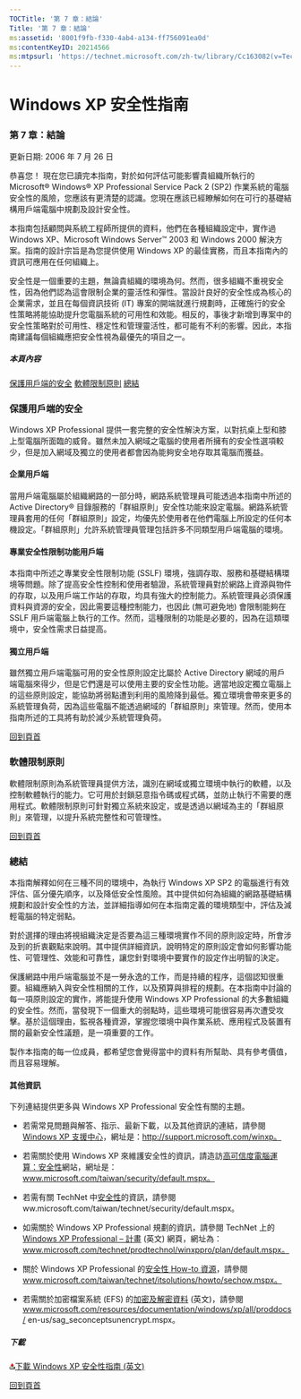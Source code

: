 ```yaml
---
TOCTitle: '第 7 章：結論'
Title: '第 7 章：結論'
ms:assetid: '8001f9fb-f330-4ab4-a134-ff756091ea0d'
ms:contentKeyID: 20214566
ms:mtpsurl: 'https://technet.microsoft.com/zh-tw/library/Cc163082(v=TechNet.10)'
---
```


Windows XP 安全性指南
=====================

### 第 7 章：結論

更新日期: 2006 年 7 月 26 日

恭喜您！ 現在您已讀完本指南，對於如何評估可能影響貴組織所執行的 Microsoft® Windows® XP Professional Service Pack 2 (SP2) 作業系統的電腦安全性的風險，您應該有更清楚的認識。您現在應該已經瞭解如何在可行的基礎結構用戶端電腦中規劃及設計安全性。

本指南包括顧問與系統工程師所提供的資料，他們在各種組織設定中，實作過 Windows XP、Microsoft Windows Server™ 2003 和 Windows 2000 解決方案。指南的設計宗旨是為您提供使用 Windows XP 的最佳實務，而且本指南內的資訊可應用在任何組織上。

安全性是一個重要的主題，無論貴組織的環境為何。然而，很多組織不重視安全性，因為他們認為這會限制企業的靈活性和彈性。當設計良好的安全性成為核心的企業需求，並且在每個資訊技術 (IT) 專案的開端就進行規劃時，正確施行的安全性策略將能協助提升您電腦系統的可用性和效能。相反的，事後才新增到專案中的安全性策略對於可用性、穩定性和管理靈活性，都可能有不利的影響。因此，本指南建議每個組織應把安全性視為最優先的項目之一。

##### 本頁內容

[](#ecaa)[保護用戶端的安全](#ecaa)
[](#ebaa)[軟體限制原則](#ebaa)
[](#eaaa)[總結](#eaaa)

### 保護用戶端的安全

Windows XP Professional 提供一套完整的安全性解決方案，以對抗桌上型和膝上型電腦所面臨的威脅。雖然未加入網域之電腦的使用者所擁有的安全性選項較少，但是加入網域及獨立的使用者都會因為能夠安全地存取其電腦而獲益。

#### 企業用戶端

當用戶端電腦屬於組織網路的一部分時，網路系統管理員可能透過本指南中所述的 Active Directory® 目錄服務的「群組原則」安全性功能來設定電腦。網路系統管理員套用的任何「群組原則」設定，均優先於使用者在他們電腦上所設定的任何本機設定。「群組原則」允許系統管理員管理包括許多不同類型用戶端電腦的環境。

#### 專業安全性限制功能用戶端

本指南中所述之專業安全性限制功能 (SSLF) 環境，強調存取、服務和基礎結構環境等問題。除了提高安全性控制和使用者驗證，系統管理員對於網路上資源與物件的存取，以及用戶端工作站的存取，均具有強大的控制能力。系統管理員必須保護資料與資源的安全，因此需要這種控制能力，也因此 (無可避免地) 會限制能夠在 SSLF 用戶端電腦上執行的工作。然而，這種限制的功能是必要的，因為在這類環境中，安全性需求日益提高。

#### 獨立用戶端

雖然獨立用戶端電腦可用的安全性原則設定比屬於 Active Directory 網域的用戶端電腦來得少，但是它們還是可以使用主要的安全性功能。適當地設定獨立電腦上的這些原則設定，能協助將弱點遭到利用的風險降到最低。獨立環境會帶來更多的系統管理負荷，因為這些電腦不能透過網域的「群組原則」來管理。然而，使用本指南所述的工具將有助於減少系統管理負荷。

[](#mainsection)[回到頁首](#mainsection)

### 軟體限制原則

軟體限制原則為系統管理員提供方法，識別在網域或獨立環境中執行的軟體，以及控制軟體執行的能力。它可用於封鎖惡意指令碼或程式碼，並防止執行不需要的應用程式。軟體限制原則可針對獨立系統來設定，或是透過以網域為主的「群組原則」來管理，以提升系統完整性和可管理性。

[](#mainsection)[回到頁首](#mainsection)

### 總結

本指南解釋如何在三種不同的環境中，為執行 Windows XP SP2 的電腦進行有效評估、區分優先順序，以及降低安全性風險。其中提供如何為組織的網路基礎結構規劃和設計安全性的方法，並詳細指導如何在本指南定義的環境類型中，評估及減輕電腦的特定弱點。

對於選擇的理由將視組織決定是否要為這三種環境實作不同的原則設定時，所會涉及到的折衷觀點來說明。其中提供詳細資訊，說明特定的原則設定會如何影響功能性、可管理性、效能和可靠性，讓您針對環境中要實作的設定作出明智的決定。

保護網路中用戶端電腦並不是一勞永逸的工作，而是持續的程序，這個認知很重要。組織應納入與安全性相關的工作，以及預算與排程的規劃。在本指南中討論的每一項原則設定的實作，將能提升使用 Windows XP Professional 的大多數組織的安全性。然而，當發現下一個重大的弱點時，這些環境可能很容易再次遭受攻擊。基於這個理由，監視各種資源，掌握您環境中與作業系統、應用程式及裝置有關的最新安全性議題，是一項重要的工作。

製作本指南的每一位成員，都希望您會覺得當中的資料有所幫助、具有參考價值，而且容易理解。

#### 其他資訊

下列連結提供更多與 Windows XP Professional 安全性有關的主題。

-   若需常見問題與解答、指示、最新下載，以及其他資訊的連結，請參閱 [Windows XP 支援中心](http://support.microsoft.com/winxp)，網址是：http://support.microsoft.com/winxp。

-   若需關於使用 Windows XP 來維護安全性的資訊，請造訪[高可信度電腦運算：安全性](http://www.microsoft.com/taiwan/security/default.mspx)網站，網址是：www.microsoft.com/taiwan/security/default.mspx。

-   若需有關 TechNet 中[安全性](http://www.microsoft.com/taiwan/technet/security/default.mspx)的資訊，請參閱 ww.microsoft.com/taiwan/technet/security/default.mspx。

-   如需關於 Windows XP Professional 規劃的資訊，請參閱 TechNet 上的 [Windows XP Professional – 計畫](http://www.microsoft.com/technet/prodtechnol/winxppro/plan/default.mspx) (英文) 網頁，網址為：www.microsoft.com/technet/prodtechnol/winxppro/plan/default.mspx。

-   關於 Windows XP Professional 的[安全性 How-to 資源](http://www.microsoft.com/taiwan/technet/itsolutions/howto/sechow.mspx)，請參閱 www.microsoft.com/taiwan/technet/itsolutions/howto/sechow.mspx。

-   若需關於加密檔案系統 (EFS) 的[加密及解密資料](http://www.microsoft.com/resources/documentation/windows/xp/all/proddocs/en-us/sag_seconceptsunencrypt.mspx) (英文)，請參閱 www.microsoft.com/resources/documentation/windows/xp/all/proddocs/
    en-us/sag\_seconceptsunencrypt.mspx。

##### 下載

[![](images/Cc163082.icon_exe(zh-tw,TechNet.10).gif)下載 Windows XP 安全性指南 (英文)](http://go.microsoft.com/fwlink/?linkid=14840)

[](#mainsection)[回到頁首](#mainsection)
